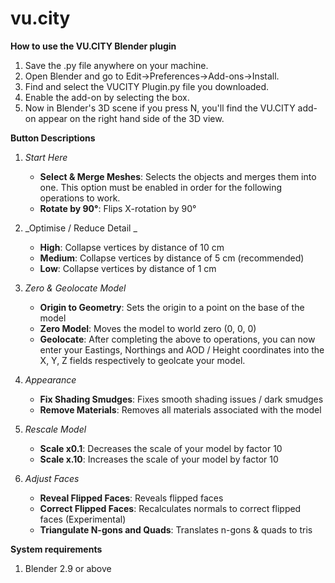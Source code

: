# vu.city

**How to use the VU.CITY Blender plugin**
1. Save the .py file anywhere on your machine. 
2. Open Blender and go to Edit->Preferences->Add-ons->Install.
3. Find and select the VUCITY Plugin.py file you downloaded.
4. Enable the add-on by selecting the box.
5. Now in Blender's 3D scene if you press N, you'll find the VU.CITY add-on appear on the right hand side of the 3D view.

**Button Descriptions**
1. _Start Here_
   - **Select & Merge Meshes**: Selects the objects and merges them into one. This option must be enabled in order for the following operations to work.
   - **Rotate by 90°**: Flips X-rotation by 90°
   
2. _Optimise / Reduce Detail _
   - **High**: Collapse vertices by distance of 10 cm
   - **Medium**: Collapse vertices by distance of 5 cm (recommended)
   - **Low**: Collapse vertices by distance of 1 cm

3. _Zero & Geolocate Model_
   - **Origin to Geometry**: Sets the origin to a point on the base of the model
   - **Zero Model**: Moves the model to world zero (0, 0, 0)
   - **Geolocate**: After completing the above to operations, you can now enter your Eastings, Northings and AOD / Height coordinates into the X, Y, Z fields respectively to geolcate your model.

4. _Appearance_
   - **Fix Shading Smudges**: Fixes smooth shading issues / dark smudges
   - **Remove Materials**: Removes all materials associated with the model

5. _Rescale Model_
   - **Scale x0.1**: Decreases the scale of your model by factor 10
   - **Scale x.10**: Increases the scale of your model by factor 10
  
6. _Adjust Faces_
   - **Reveal Flipped Faces**: Reveals flipped faces
   - **Correct Flipped Faces**: Recalculates normals to correct flipped faces (Experimental)
   - **Triangulate N-gons and Quads**: Translates n-gons & quads to tris
     

**System requirements**
1. Blender 2.9 or above


